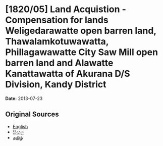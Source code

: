 # [1820/05] Land Acquistion - Compensation for lands Weligedarawatte open barren land, Thawalamkotuwawatta, Phillagawawatte City Saw Mill open barren land and Alawatte Kanattawatta of Akurana D/S Division, Kandy District

**Date:** 2013-07-23

## Original Sources

- [English](https://documents.gov.lk/view/extra-gazettes/2013/7/1820-05_E.pdf)
- [සිංහල](https://documents.gov.lk/view/extra-gazettes/2013/7/1820-05_S.pdf)
- [தமிழ்](https://documents.gov.lk/view/extra-gazettes/2013/7/1820-05_T.pdf)
